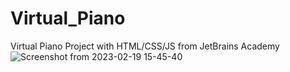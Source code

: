 # Virtual_Piano
Virtual Piano Project with HTML/CSS/JS from JetBrains Academy
![Screenshot from 2023-02-19 15-45-40](https://user-images.githubusercontent.com/44298143/219948843-9d8f23fd-eadb-4c24-82d6-fcadaa6deeed.png)

